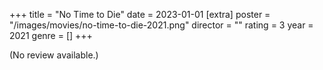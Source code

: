 +++
title = "No Time to Die"
date = 2023-01-01
[extra]
poster = "/images/movies/no-time-to-die-2021.png"
director = ""
rating = 3
year = 2021
genre = []
+++

(No review available.)
